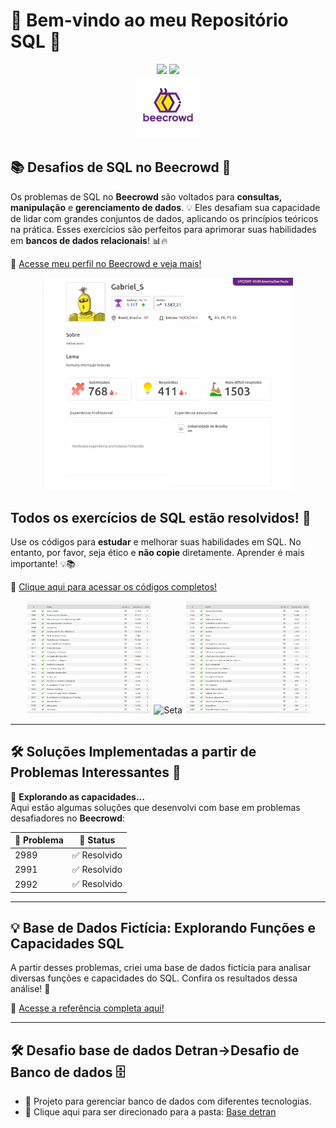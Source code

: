 # 🎉 Bem-vindo ao meu Repositório SQL 🎉

<div align="center">
  <img src="https://img.shields.io/badge/postgres-%23316192.svg?style=for-the-badge&logo=postgresql&logoColor=white">
  <img src="https://img.shields.io/badge/mysql-%234479A1.svg?style=for-the-badge&logo=mysql&logoColor=white">
</div>

<div align="center">
  <img src="Imagens/BEE.png" alt="Beecrowd" style="width:100px;">
</div> 

## 📚 Desafios de SQL no Beecrowd 🚀

Os problemas de SQL no **Beecrowd** são voltados para **consultas, manipulação** e **gerenciamento de dados**. 💡 Eles desafiam sua capacidade de lidar com grandes conjuntos de dados, aplicando os princípios teóricos na prática. Esses exercícios são perfeitos para aprimorar suas habilidades em **bancos de dados relacionais**! 📊🔥

🔗 [Acesse meu perfil no Beecrowd e veja mais!](https://judge.beecrowd.com/pt/profile/980945)

<div align="center">
  <img src="Imagens/Perfil.png" alt="Perfil Beecrowd" style="width:400px;">
</div>


## Todos os exercícios de SQL estão resolvidos! 🚀

Use os códigos para **estudar** e melhorar suas habilidades em SQL. No entanto, por favor, seja ético e **não copie** diretamente. Aprender é mais importante! 💡📚

🔗 [Clique aqui para acessar os códigos completos!](Beecrownd)

<div align="center">
  <img src="Imagens/SQL1.png" alt="SQL Exercícios" style="width:200px;">
  <img src="https://img.icons8.com/ios/50/000000/long-arrow-right.png" alt="Seta" style="width:150px;">
  <img src="Imagens/SQL2.png" alt="SQL Soluções" style="width:200px;">
</div>



---

## 🛠️ Soluções Implementadas a partir de Problemas Interessantes 🚀

💭 **Explorando as capacidades...**  
Aqui estão algumas soluções que desenvolvi com base em problemas desafiadores no **Beecrowd**:

| 📝 Problema | 📌 Status   |
|------------|-------------|
| 2989       | ✅ Resolvido |
| 2991       | ✅ Resolvido |
| 2992       | ✅ Resolvido |

---

## 💡 Base de Dados Fictícia: Explorando Funções e Capacidades SQL

A partir desses problemas, criei uma base de dados fictícia para analisar diversas funções e capacidades do SQL. Confira os resultados dessa análise! 🎯

🔗 [Acesse a referência completa aqui!](https://www.example.com)

---

## 🛠️ Desafio base de dados Detran->Desafio de Banco de dados 🗄️

- 🌟 Projeto para gerenciar banco de dados com diferentes tecnologias.
- 📂 Clique aqui para ser direcionado para a pasta: [Base detran](https://github.com/GabD-S/Banco_de_dados/tree/main/Base%20detran)



